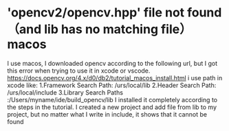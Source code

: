 
# 'opencv2/opencv.hpp' file not found （and lib has no matching file） macos

I use macos, I downloaded opencv according to the following url, but I got this error when trying to use it in xcode or vscode. https://docs.opencv.org/4.x/d0/db2/tutorial_macos_install.html
i use path in xcode like:
1.Framework Search Path: /urs/local/lib
2.Header Search Path: /urs/local/include
3.Library Search Paths :/Users/myname/ide/build_opencv/lib
I installed it completely according to the steps in the tutorial.
I created a new project and add file from lib to my project, but no matter what I write in include, it shows that it cannot be found

        